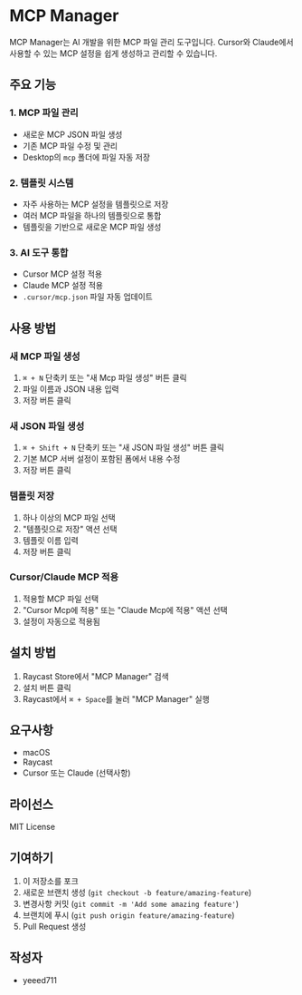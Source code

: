 # MCP Manager

MCP Manager는 AI 개발을 위한 MCP 파일 관리 도구입니다. Cursor와 Claude에서 사용할 수 있는 MCP 설정을 쉽게 생성하고 관리할 수 있습니다.

## 주요 기능

### 1. MCP 파일 관리

- 새로운 MCP JSON 파일 생성
- 기존 MCP 파일 수정 및 관리
- Desktop의 `mcp` 폴더에 파일 자동 저장

### 2. 템플릿 시스템

- 자주 사용하는 MCP 설정을 템플릿으로 저장
- 여러 MCP 파일을 하나의 템플릿으로 통합
- 템플릿을 기반으로 새로운 MCP 파일 생성

### 3. AI 도구 통합

- Cursor MCP 설정 적용
- Claude MCP 설정 적용
- `.cursor/mcp.json` 파일 자동 업데이트

## 사용 방법

### 새 MCP 파일 생성

1. `⌘ + N` 단축키 또는 "새 Mcp 파일 생성" 버튼 클릭
2. 파일 이름과 JSON 내용 입력
3. 저장 버튼 클릭

### 새 JSON 파일 생성

1. `⌘ + Shift + N` 단축키 또는 "새 JSON 파일 생성" 버튼 클릭
2. 기본 MCP 서버 설정이 포함된 폼에서 내용 수정
3. 저장 버튼 클릭

### 템플릿 저장

1. 하나 이상의 MCP 파일 선택
2. "템플릿으로 저장" 액션 선택
3. 템플릿 이름 입력
4. 저장 버튼 클릭

### Cursor/Claude MCP 적용

1. 적용할 MCP 파일 선택
2. "Cursor Mcp에 적용" 또는 "Claude Mcp에 적용" 액션 선택
3. 설정이 자동으로 적용됨

## 설치 방법

1. Raycast Store에서 "MCP Manager" 검색
2. 설치 버튼 클릭
3. Raycast에서 `⌘ + Space`를 눌러 "MCP Manager" 실행

## 요구사항

- macOS
- Raycast
- Cursor 또는 Claude (선택사항)

## 라이선스

MIT License

## 기여하기

1. 이 저장소를 포크
2. 새로운 브랜치 생성 (`git checkout -b feature/amazing-feature`)
3. 변경사항 커밋 (`git commit -m 'Add some amazing feature'`)
4. 브랜치에 푸시 (`git push origin feature/amazing-feature`)
5. Pull Request 생성

## 작성자

- yeeed711
